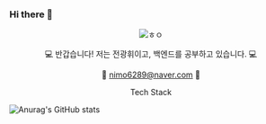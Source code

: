 ### Hi there 👋

<div align = "center">
  
<img src="https://camo.githubusercontent.com/0c391b5545096b63cac7def5d0f2eb5c4c43260323d456c2689cc841d2bbdf09/68747470733a2f2f63617073756c652d72656e6465722e76657263656c2e6170702f6170693f747970653d776176696e67266865696768743d32303026746578743d576176696e672126666f6e74416c69676e3d383026666f6e74416c69676e593d343026636f6c6f723d6772616469656e74" alt="ㅎㅇ" data-canonical-src="https://capsule-render.vercel.app/api?type=waving&amp;height=200&amp;text=Jeon Kwang Hwi&amp;fontAlign=80&amp;fontAlignY=40&amp;color=gradient" style="max-width: 100%;">
  
  
  
💻 반갑습니다! 저는 전광휘이고, 백엔드를 공부하고 있습니다. 💻

📧 nimo6289@naver.com 📧

  
  
  Tech Stack
  
</div>






![Anurag's GitHub stats](https://github-readme-stats.vercel.app/api?username=jeonkwanghwi&show_icons=true&theme=onedark)


  
<!--
**jeonkwanghwi/jeonkwanghwi** is a ✨ _special_ ✨ repository because its `README.md` (this file) appears on your GitHub profile.

Here are some ideas to get you started:

- 🔭 I’m currently working on ...
- 🌱 I’m currently learning ...
- 👯 I’m looking to collaborate on ...
- 🤔 I’m looking for help with ...
- 💬 Ask me about ...
- 📫 How to reach me: ...
- 😄 Pronouns: ...
- ⚡ Fun fact: ...
-->
